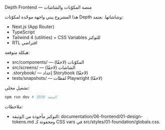 Depth Frontend — منصة المكوّنات والشاشات

هذا المشروع يبني واجهة موحّدة لمكوّنات Depth وشاشاتها. نعتمد:
- Next.js (App Router)
- TypeScript
- Tailwind 4 (utilities) + CSS Variables للتوكنز
- RTL افتراضي

هيكلة متوقعة:
- src/components/ — المكوّنات (لاحقًا)
- src/screens/ — الشاشات (لاحقًا)
- .storybook/ — إعداد Storybook (لاحقًا)
- tests/snapshots/ — لقطات Playwright (لاحقًا)

تشغيل محلي:
```bash
npm run dev # المنفذ 3030
```

ملاحظات:
- التوكنز مأخوذة من الوثيقة: documentation/06-frontend/01-design-tokens.md ومحقونة كـ CSS vars في src/styles/01-foundation/globals.css.
